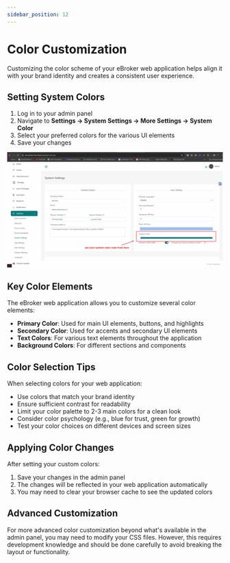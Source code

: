 ```yaml
---
sidebar_position: 12
---
```


# Color Customization

Customizing the color scheme of your eBroker web application helps align it with your brand identity and creates a consistent user experience.

## Setting System Colors

1. Log in to your admin panel
2. Navigate to **Settings → System Settings → More Settings → System Color**
3. Select your preferred colors for the various UI elements
4. Save your changes

![Change Color Code](/images/web/change-color-code.png)

## Key Color Elements

The eBroker web application allows you to customize several color elements:

- **Primary Color**: Used for main UI elements, buttons, and highlights
- **Secondary Color**: Used for accents and secondary UI elements
- **Text Colors**: For various text elements throughout the application
- **Background Colors**: For different sections and components

## Color Selection Tips

When selecting colors for your web application:

- Use colors that match your brand identity
- Ensure sufficient contrast for readability
- Limit your color palette to 2-3 main colors for a clean look
- Consider color psychology (e.g., blue for trust, green for growth)
- Test your color choices on different devices and screen sizes

## Applying Color Changes

After setting your custom colors:

1. Save your changes in the admin panel
2. The changes will be reflected in your web application automatically
3. You may need to clear your browser cache to see the updated colors

## Advanced Customization

For more advanced color customization beyond what's available in the admin panel, you may need to modify your CSS files. However, this requires development knowledge and should be done carefully to avoid breaking the layout or functionality.
